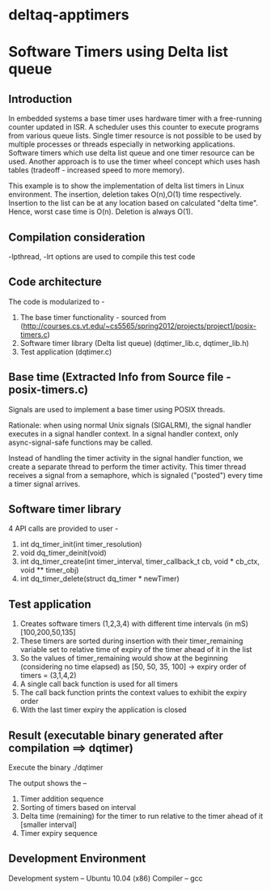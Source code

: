 # deltaq-apptimers

Software Timers using Delta list queue
======================================

Introduction  
------------
In embedded systems a base timer uses hardware timer with a free-running counter updated in ISR. A scheduler uses this counter to execute programs from various queue lists.
Single timer resource is not possible to be used by multiple processes or threads especially in networking applications. Software timers which use delta list queue and one timer resource can be used. Another approach is to use the timer wheel concept which uses hash tables (tradeoff - increased speed to more memory).

This example is to show the implementation of delta list timers in Linux environment.
The insertion, deletion takes O(n),O(1) time respectively. 
Insertion to the list can be at any location based on calculated "delta time". Hence, worst case time is O(n). Deletion is always O(1).

Compilation consideration
-------------------------
 -lpthread, -lrt options are used to compile this test code


Code architecture
-----------------
 The code is modularized to -
 
 1) The base timer functionality - sourced from (http://courses.cs.vt.edu/~cs5565/spring2012/projects/project1/posix-timers.c)
 2) Software timer library (Delta list queue) (dqtimer_lib.c, dqtimer_lib.h)
 3) Test application (dqtimer.c)
 
 
Base time (Extracted Info from Source file - posix-timers.c)
------------------------------------------------------------
Signals are used to implement a base timer using POSIX threads.

Rationale: when using normal Unix signals (SIGALRM), the signal handler executes in a signal handler context.  In a signal handler context, only async-signal-safe functions may be called.  

Instead of handling the timer activity in the signal handler function, we create a separate thread to perform the timer activity. This timer thread receives a signal from a semaphore, which is signaled ("posted") every time a timer signal arrives.



Software timer library
----------------------
4 API calls are provided to user -

1) int dq_timer_init(int timer_resolution)
2) void dq_timer_deinit(void)
3) int dq_timer_create(int timer_interval, timer_callback_t cb, void * cb_ctx, void ** timer_obj)
4) int dq_timer_delete(struct dq_timer * newTimer)


Test application
----------------

1) Creates software timers (1,2,3,4) with different time intervals (in mS) [100,200,50,135]
2) These timers are sorted during insertion with their timer_remaining variable set to relative time of expiry of the timer ahead of it in the list
3) So the values of timer_remaining would show at the beginning (considering no time elapsed) as [50, 50, 35, 100] -> expiry order of timers = (3,1,4,2)
4) A single call back function is used for all timers
5) The call back function prints the context values to exhibit the expiry order
6) With the last timer expiry the application is closed

Result (executable binary generated after compilation ==> dqtimer)
------------------------------------------------------------------
Execute the binary
./dqtimer

The output shows the –

1) Timer addition sequence
2) Sorting of timers based on interval
3) Delta time (remaining) for the timer to run relative to the timer ahead of it [smaller interval]
4) Timer expiry sequence

Development Environment
-----------------------
Development system – Ubuntu 10.04 (x86)
Compiler – gcc
